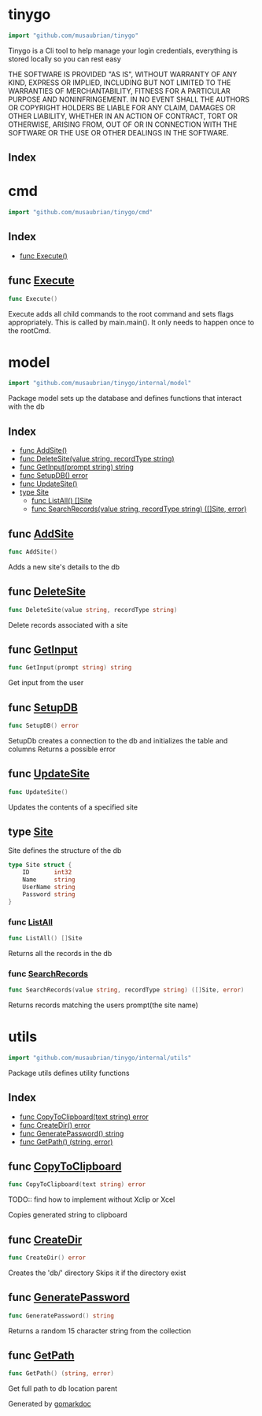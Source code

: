<!-- Code generated by gomarkdoc. DO NOT EDIT -->

# tinygo

```go
import "github.com/musaubrian/tinygo"
```

Tinygo is a Cli tool to help manage your login credentials, everything is stored locally so you can rest easy

THE SOFTWARE IS PROVIDED "AS IS", WITHOUT WARRANTY OF ANY KIND, EXPRESS OR IMPLIED, INCLUDING BUT NOT LIMITED TO THE WARRANTIES OF MERCHANTABILITY, FITNESS FOR A PARTICULAR PURPOSE AND NONINFRINGEMENT. IN NO EVENT SHALL THE AUTHORS OR COPYRIGHT HOLDERS BE LIABLE FOR ANY CLAIM, DAMAGES OR OTHER LIABILITY, WHETHER IN AN ACTION OF CONTRACT, TORT OR OTHERWISE, ARISING FROM, OUT OF OR IN CONNECTION WITH THE SOFTWARE OR THE USE OR OTHER DEALINGS IN THE SOFTWARE.

## Index



# cmd

```go
import "github.com/musaubrian/tinygo/cmd"
```

## Index

- [func Execute\(\)](<#Execute>)


<a name="Execute"></a>
## func [Execute](<https://github.com/musaubrian/tinygo/blob/main/cmd/root.go#L28>)

```go
func Execute()
```

Execute adds all child commands to the root command and sets flags appropriately. This is called by main.main\(\). It only needs to happen once to the rootCmd.

# model

```go
import "github.com/musaubrian/tinygo/internal/model"
```

Package model sets up the database and defines functions that interact with the db

## Index

- [func AddSite\(\)](<#AddSite>)
- [func DeleteSite\(value string, recordType string\)](<#DeleteSite>)
- [func GetInput\(prompt string\) string](<#GetInput>)
- [func SetupDB\(\) error](<#SetupDB>)
- [func UpdateSite\(\)](<#UpdateSite>)
- [type Site](<#Site>)
  - [func ListAll\(\) \[\]Site](<#ListAll>)
  - [func SearchRecords\(value string, recordType string\) \(\[\]Site, error\)](<#SearchRecords>)


<a name="AddSite"></a>
## func [AddSite](<https://github.com/musaubrian/tinygo/blob/main/internal/model/model_handler.go#L37>)

```go
func AddSite()
```

Adds a new site's details to the db

<a name="DeleteSite"></a>
## func [DeleteSite](<https://github.com/musaubrian/tinygo/blob/main/internal/model/model_handler.go#L90>)

```go
func DeleteSite(value string, recordType string)
```

Delete records associated with a site

<a name="GetInput"></a>
## func [GetInput](<https://github.com/musaubrian/tinygo/blob/main/internal/model/model_handler.go#L23>)

```go
func GetInput(prompt string) string
```

Get input from the user

<a name="SetupDB"></a>
## func [SetupDB](<https://github.com/musaubrian/tinygo/blob/main/internal/model/model.go#L28>)

```go
func SetupDB() error
```

SetupDb creates a connection to the db and initializes the table and columns Returns a possible error

<a name="UpdateSite"></a>
## func [UpdateSite](<https://github.com/musaubrian/tinygo/blob/main/internal/model/model_handler.go#L49>)

```go
func UpdateSite()
```

Updates the contents of a specified site

<a name="Site"></a>
## type [Site](<https://github.com/musaubrian/tinygo/blob/main/internal/model/model.go#L14-L19>)

Site defines the structure of the db

```go
type Site struct {
    ID       int32
    Name     string
    UserName string
    Password string
}
```

<a name="ListAll"></a>
### func [ListAll](<https://github.com/musaubrian/tinygo/blob/main/internal/model/model_handler.go#L123>)

```go
func ListAll() []Site
```

Returns all the records in the db

<a name="SearchRecords"></a>
### func [SearchRecords](<https://github.com/musaubrian/tinygo/blob/main/internal/model/model_handler.go#L103>)

```go
func SearchRecords(value string, recordType string) ([]Site, error)
```

Returns records matching the users prompt\(the site name\)

# utils

```go
import "github.com/musaubrian/tinygo/internal/utils"
```

Package utils defines utility functions

## Index

- [func CopyToClipboard\(text string\) error](<#CopyToClipboard>)
- [func CreateDir\(\) error](<#CreateDir>)
- [func GeneratePassword\(\) string](<#GeneratePassword>)
- [func GetPath\(\) \(string, error\)](<#GetPath>)


<a name="CopyToClipboard"></a>
## func [CopyToClipboard](<https://github.com/musaubrian/tinygo/blob/main/internal/utils/pwdGen.go#L27>)

```go
func CopyToClipboard(text string) error
```

TODO:: find how to implement without Xclip or Xcel

Copies generated string to clipboard

<a name="CreateDir"></a>
## func [CreateDir](<https://github.com/musaubrian/tinygo/blob/main/internal/utils/dir.go#L27>)

```go
func CreateDir() error
```

Creates the 'db/' directory Skips it if the directory exist

<a name="GeneratePassword"></a>
## func [GeneratePassword](<https://github.com/musaubrian/tinygo/blob/main/internal/utils/pwdGen.go#L10>)

```go
func GeneratePassword() string
```

Returns a random 15 character string from the collection

<a name="GetPath"></a>
## func [GetPath](<https://github.com/musaubrian/tinygo/blob/main/internal/utils/dir.go#L10>)

```go
func GetPath() (string, error)
```

Get full path to db location parent

Generated by [gomarkdoc](<https://github.com/princjef/gomarkdoc>)

